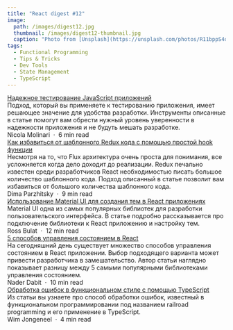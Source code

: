 ```yaml
---
title: "React digest #12"
image: 
  path: /images/digest12.jpg
  thumbnail: /images/digest12-thumbnail.jpg
  caption: "Photo from [Unsplash](https://unsplash.com/photos/R11bppS4q8o)"
tags:
  - Functional Programming
  - Tips & Tricks
  - Dev Tools
  - State Management
  - TypeScript
---
```


<div class="digest">
    <a href="https://techblog.commercetools.com/testing-javascript-applications-with-confidence-ff539c4a25f2">Надежное тестирование JavaScript приложений</a>
    <div class="digest-desc">Подход, который вы применяете к тестированию приложения, имеет решающее значение для удобства разработки. Инструменты описанные в статье помогут вам обрести нужный уровень уверенности в надежности приложения и не будуть мешать разработке.</div>
    <div class="digest-time">Nicola Molinari &nbsp;&middot;&nbsp; 6 min read</div>
</div>

<div class="digest">
    <a href="https://itnext.io/forget-about-redux-boilerplate-now-it-is-just-one-little-hook-bd95a7a44d6f">Как избавиться от шаблонного Redux кода с помощью простой hook функции</a>
    <div class="digest-desc">Несмотря на то, что Flux архитектура очень проста для понимания, все усложняется когда дело доходит до реализации. Redux печально известен среди разработчиков React необходимостью писать большое количество шаблонного кода. Подход описанный в статье позволит вам избавиться от большого количества шаблонного кода.</div>
    <div class="digest-time">Dima Parzhitsky &nbsp;&middot;&nbsp; 9 min read</div>
</div>

<div class="digest">
    <a href="https://medium.com/@rossbulat/theming-with-material-ui-in-react-49cc767dfc86">Использование Material UI для создания тем в React приложениях</a>
    <div class="digest-desc">Material UI одна из самых популярных библиотек для разработки пользовательского интерфейса. В статье подробно рассказывается про подключение библиотеки к React приложению и настройку тем.</div>
    <div class="digest-time">Ross Bulat &nbsp;&middot;&nbsp; 12 min read</div>
</div>

<div class="digest">
    <a href="https://dev.to/dabit3/react-state-6-ways-2bem">5 способов управления состоянием в React</a>
    <div class="digest-desc">На сегодняшний день существует множество способов управления состоянием в React приложении. Выбор подходящего варианта может привести разработчика в замешательство. Автор статьи наглядно показывает разницу между 5 самыми популярными библиотеками управления состоянием.</div> 
    <div class="digest-time">Nader Dabit &nbsp;&middot;&nbsp; 10 min read</div>
</div>

<div class="digest">
    <a href="https://itnext.io/railroad-programming-in-typescript-21d69f486f6e">Обработка ошибок в функциональном стиле с помощью TypeScript</a>
    <div class="digest-desc">Из статьи вы узнаете про способ обработки ошибок, известный в функциональном программировании под названием railroad programming и его применение в TypeScript.</div>
    <div class="digest-time">Wim Jongeneel &nbsp;&middot;&nbsp; 4 min read</div>
</div>